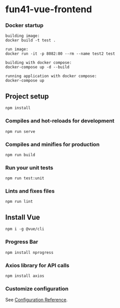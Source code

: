 # fun41-vue-frontend

### Docker startup

```
building image:
docker build -t test .

run image:
docker run -it -p 8082:80 --rm --name test2 test

building with docker compose:
docker-compose up -d --build

running application with docker compose:
docker-compose up
```

## Project setup

```
npm install
```

### Compiles and hot-reloads for development

```
npm run serve
```

### Compiles and minifies for production

```
npm run build
```

### Run your unit tests

```
npm run test:unit
```

### Lints and fixes files

```
npm run lint
```

## Install Vue

```
npm i -g @vue/cli
```

### Progress Bar

```
npm install nprogress
```

### Axios library for API calls

```
npm install axios
```

### Customize configuration

See [Configuration Reference](https://cli.vuejs.org/config/).
